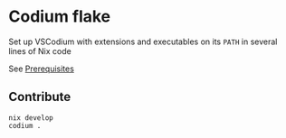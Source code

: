 # Codium flake

Set up VSCodium with extensions and executables on its `PATH` in several lines of Nix code

See [Prerequisites](https://github.com/br4ch1st0chr0n3/flakes#prerequisites)

## Contribute

```console
nix develop
codium .
```
